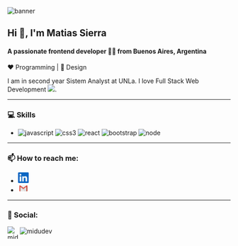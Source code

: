 
![banner](https://user-images.githubusercontent.com/36944271/87879665-b5d9a700-c9c2-11ea-97c8-df01d867c0cd.jpg)

<h2 align="left">Hi 👋, I'm Matias Sierra</h2>


<h4 align="left">A passionate frontend developer 👨‍💻  from Buenos Aires, Argentina</h4>

:heart: Programming | :black_heart: Design

I am in second year Sistem Analyst at UNLa. I love Full Stack Web Development <img src="https://media.giphy.com/media/WUlplcMpOCEmTGBtBW/giphy.gif" width="30">. 

----

### 💻 Skills
- <p align="left">
    <img src="https://konpa.github.io/devicon/devicon.git/icons/javascript/javascript-original.svg" alt="javascript" width="24px" height="24px"/>
    <img src="https://konpa.github.io/devicon/devicon.git/icons/css3/css3-original-wordmark.svg" alt="css3" width="24px" height="24px"/>
    <img src="https://konpa.github.io/devicon/devicon.git/icons/react/react-original-wordmark.svg" alt="react" width="24px" height="24px"/>
    <img src="https://github.com/konpa/devicon/blob/master/icons/bootstrap/bootstrap-plain-wordmark.svg" alt="bootstrap" width="24px" height="24px"/>
    <img src="https://github.com/konpa/devicon/blob/master/icons/nodejs/nodejs-original.svg" alt="node" width="24px" height="24px"/>
  </p>
  
----

### 📫 How to reach me:

- [<img src="https://github.com/Amchuz/Amchuz/blob/master/linkedin.jpeg" alt="linkedin logo" width="24">](https://www.linkedin.com/in/matias-hernan-sierra/)
- [<img src="https://github.com/Amchuz/Amchuz/blob/master/gmail.jpeg" alt="gmail logo" width="24">](hernanmatiassierra@gmail.com)
  
----

### 📢 Social:
<p align="left>
<a href="https://twitter.com/Mati__raw" target="blank"><img align="center" src="https://cdn.jsdelivr.net/npm/simple-icons@3.0.1/icons/twitter.svg" alt="midudev" height="28px" width="28px" /></a>
<a href="https://www.instagram.com/matti.js/" target="blank"><img align="left" src="https://cdn.jsdelivr.net/npm/simple-icons@3.0.1/icons/instagram.svg" alt="midu.dev" height="28px" width="28px" /></a>
</p>
